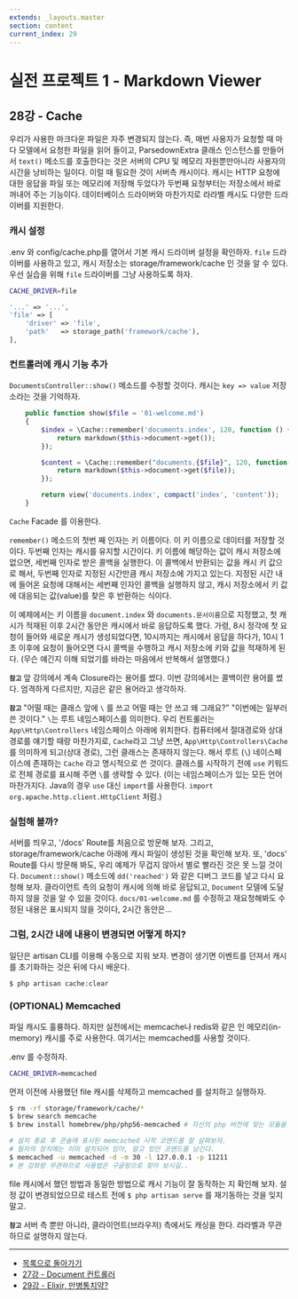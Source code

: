 ```yaml
---
extends: _layouts.master
section: content
current_index: 29
---
```


# 실전 프로젝트 1 - Markdown Viewer 

## 28강 - Cache

우리가 사용한 마크다운 파일은 자주 변경되지 않는다. 즉, 매번 사용자가 요청할 때 마다 모델에서 요청한 파일을 읽어 들이고, ParsedownExtra 클래스 인스턴스를 만들어서 `text()` 메소드를 호출한다는 것은 서버의 CPU 및 메모리 자원뿐만아니라 사용자의 시간을 낭비하는 일이다. 이럴 때 필요한 것이 서버측 캐시이다. 캐시는 HTTP 요청에 대한 응답을 파일 또는 메모리에 저장해 두었다가 두번째 요청부터는 저장소에서 바로 꺼내어 주는 기능이다. 데이터베이스 드라이버와 마찬가지로 라라벨 캐시도 다양한 드라이버를 지원한다.

### 캐시 설정

.env 와 config/cache.php를 열어서 기본 캐시 드라이버 설정을 확인하자. `file` 드라이버를 사용하고 있고, 캐시 저장소는 storage/framework/cache 인 것을 알 수 있다. 우선 실습을 위해 `file` 드라이버를 그냥 사용하도록 하자.

```bash
CACHE_DRIVER=file
```

```php
'...' => '...',
'file' => [
    'driver' => 'file',
    'path'   => storage_path('framework/cache'),
],
```

### 컨트롤러에 캐시 기능 추가

`DocumentsController::show()` 메소드를 수정할 것이다. 캐시는 `key => value` 저장소라는 것을 기억하자.

```php
    public function show($file = '01-welcome.md')
    {
        $index = \Cache::remember('documents.index', 120, function () {
            return markdown($this->document->get());
        });

        $content = \Cache::remember("documents.{$file}", 120, function() use ($file) {
            return markdown($this->document->get($file));
        });

        return view('documents.index', compact('index', 'content'));
    }
```

`Cache` Facade 를 이용한다. 

`remember()` 메소드의 첫번 째 인자는 키 이름이다. 이 키 이름으로 데이터를 저장할 것이다. 두번째 인자는 캐시를 유지할 시간이다. 키 이름에 해당하는 값이 캐시 저장소에 없으면, 세번째 인자로 받은 콜백을 실행한다. 이 콜백에서 반환되는 값을 캐시 키 값으로 해서, 두번째 인자로 지정된 시간만큼 캐시 저장소에 가지고 있는다. 지정된 시간 내에 들어온 요청에 대해서는 세번째 인자인 콜백을 실행하지 않고, 캐시 저장소에서 키 값에 대응되는 값(value)를 찾은 후 반환하는 식이다. 

이 예제에서는 키 이름을 `document.index` 와 `documents.문서이름`으로 지정했고, 첫 캐시가 적재된 이후 2시간 동안은 캐시에서 바로 응답하도록 했다. 가령, 8시 정각에 첫 요청이 들어와 새로운 캐시가 생성되었다면, 10시까지는 캐시에서 응답을 하다가, 10시 1초 이후에 요청이 들어오면 다시 콜백을 수행하고 캐시 저장소에 키와 값을 적재하게 된다. (무슨 얘긴지 이해 되었기를 바라는 마음에서 반복해서 설명했다.)

**`참고`** 앞 강의에서 계속 Closure라는 용어를 썼다. 이번 강의에서는 콜백이란 용어를 썼다. 엄격하게 다르지만, 지금은 같은 용어라고 생각하자.

**`참고`** "어떨 때는 클래스 앞에 `\` 를 쓰고 어떨 때는 안 쓰고 왜 그래요?" "이번에는 일부러 쓴 것이다." `\`는 루트 네임스페이스를 의미한다. 우리 컨트롤러는 `App\Http\Controllers` 네임스페이스 아래에 위치한다. 컴퓨터에서 절대경로와 상대 경로를 얘기할 때랑 마찬가지로, `Cache`라고 그냥 쓰면, `App\Http\Controllers\Cache`를 의미하게 되고(상대 경로), 그런 클래스는 존재하지 않는다. 해서 루트 (`\`) 네이스페이스에 존재하는 `Cache` 라고 명시적으로 쓴 것이다. 클래스를 시작하기 전에 `use` 키워드로 전체 경로를 표시해 주면 `\`를 생략할 수 있다. (이는 네임스페이스가 있는 모든 언어 마찬가지다. Java의 경우 `use` 대신 `import`를 사용한다. `import org.apache.http.client.HttpClient` 처럼.)
 
### 실험해 볼까?

서버를 띄우고, '/docs' Route를 처음으로 방문해 보자. 그리고, storage/framework/cache 아래에 캐시 파일이 생성된 것을 확인해 보자. 또, 'docs' Route를 다시 방문해 봐도, 우리 예제가 무겁지 않아서 별로 빨라진 것은 못 느낄 것이다. `Document::show()` 메소드에 `dd('reached')` 와 같은 디버그 코드를 넣고 다시 요청해 보자. 클라이언트 측의 요청이 캐시에 의해 바로 응답되고, `Document` 모델에 도달하지 않을 것을 알 수 있을 것이다. `docs/01-welcome.md` 를 수정하고 재요청해봐도 수정된 내용은 표시되지 않을 것이다, 2시간 동안은...
 
### 그럼, 2시간 내에 내용이 변경되면 어떻게 하지?

일단은 artisan CLI를 이용해 수동으로 지워 보자. 변경이 생기면 이벤트를 던져서 캐시를 초기화하는 것은 뒤에 다시 배운다.

```bash
$ php artisan cache:clear
```
 
 ### (OPTIONAL) Memcached
 
파일 캐시도 훌륭하다. 하지만 실전에서는 memcache나 redis와 같은 인 메모리(in-memory) 캐시를 주로 사용한다. 여기서는 memcached를 사용할 것이다.
  
.env 를 수정하자.

```bash
CACHE_DRIVER=memcached
```

먼저 이전에 사용했던 file 캐시를 삭제하고 memcached 를 설치하고 실행하자.

```bash
$ rm -rf storage/framework/cache/*
$ brew search memcache
$ brew install homebrew/php/php56-memcached # 자신의 php 버전에 맞는 모듈을 설치하자.

# 설치 종료 후 콘솔에 표시된 memcached 시작 코맨드를 잘 살펴보자.
# 필자의 장치에는 이미 설치되어 있어, 알고 있던 코맨드를 남긴다.
$ memcached -u memcached -d -m 30 -l 127.0.0.1 -p 11211
# 본 강좌랑 무관하므로 사용법은 구글링으로 찾아 보시길..
```

file 캐시에서 했던 방법과 동일한 방법으로 캐시 기능이 잘 동작하는 지 확인해 보자. 설정 값이 변경되었으므로 테스트 전에 `$ php artisan serve` 를 재기동하는 것을 잊지 말고.

**`참고`** 서버 측 뿐만 아니라, 클라이언트(브라우저) 측에서도 캐싱을 한다. 라라벨과 무관하므로 설명하지 않는다.

<!--@start-->
---

- [목록으로 돌아가기](../readme.md)
- [27강 - Document 컨트롤러](27-document-controller.md)
- [29강 - Elixir, 만병통치약?](29-elixir.md)
<!--@end-->
